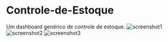 # Controle-de-Estoque
Um dashboard genérico de controle de estoque.
![screenshot1](https://github.com/jeffersonwhitney/Dashboard_Controle-de-Estoque/assets/81323940/72c62dfa-1f8a-4637-b57e-5474a7763848)
![screenshot2](https://github.com/jeffersonwhitney/Dashboard_Controle-de-Estoque/assets/81323940/08e47a06-1134-45dd-a955-de2ec3652e54)
![screenshot3](https://github.com/jeffersonwhitney/Dashboard_Controle-de-Estoque/assets/81323940/d43adb6c-10c5-4168-a016-7b2fe87ad7b9)
